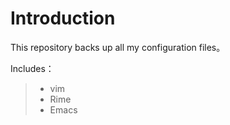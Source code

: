# Introduction
This repository backs up all my configuration files。

Includes：

> - vim
> - Rime
> - Emacs



